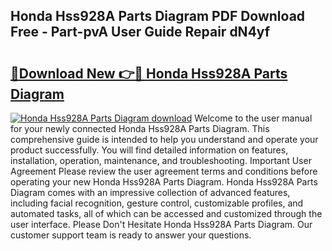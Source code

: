 ## Honda Hss928A Parts Diagram PDF Download Free - Part-pvA User Guide Repair dN4yf

# <h2><a href="http://dfsk031.blite.top/?on=Honda+Hss928A+Parts+Diagram">🔗Download New 👉🔴 Honda Hss928A Parts Diagram</a></h2>

[![Honda Hss928A Parts Diagram download](https://i.imgur.com/lujVjoI.png)](http://dfsk031.blite.top/?on=Honda+Hss928A+Parts+Diagram)
Welcome to the user manual for your newly connected Honda Hss928A Parts Diagram. This comprehensive guide is intended to help you understand and operate your product successfully. You will find detailed information on features, installation, operation, maintenance, and troubleshooting. Important User Agreement Please review the user agreement terms and conditions before operating your new Honda Hss928A Parts Diagram. Honda Hss928A Parts Diagram comes with an impressive collection of advanced features, including facial recognition, gesture control, customizable profiles, and automated tasks, all of which can be accessed and customized through the user interface. Please Don't Hesitate Honda Hss928A Parts Diagram. Our customer support team is ready to answer your questions.
